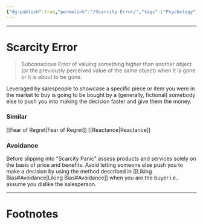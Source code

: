 ```yaml
---
{"dg-publish":true,"permalink":"/Scarcity Error/","tags":["Psychology"]}
---
```



---
# Scarcity Error
> Subconscious Error of valuing something higher than another object (or the previously perceived value of the same object) when it is gone or it is about to be gone.

Leveraged by salespeople to showcase a specific piece or item you were in the market to buy is going to be bought by a (generally, fictional) somebody else to push you into making the decision faster and give them the money.

### Similar
[[Fear of Regret\|Fear of Regret]]
[[Reactance\|Reactance]]

### Avoidance
Before slipping into "Scarcity Panic" assess products and services solely on the basis of price and benefits. Avoid letting someone else push you to make a decision by using the method described in [[Liking Bias#Avoidance\|Liking Bias#Avoidance]] when you are the buyer i.e., assume you dislike the salesperson.

---
# Footnotes
